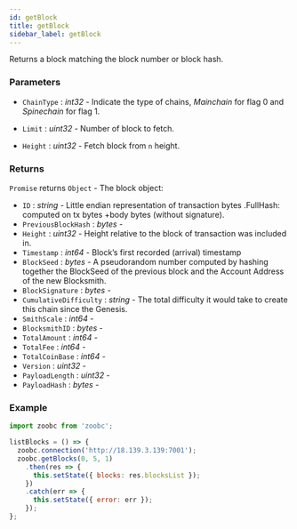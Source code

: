 ```yaml
---
id: getBlock
title: getBlock
sidebar_label: getBlock
---
```


Returns a block matching the block number or block hash.

### Parameters

* `ChainType` : _int32_ - Indicate the type of chains, _Mainchain_ for flag 0 and _Spinechain_ for flag 1.

* `Limit` : _uint32_ - Number of block to fetch.

* `Height` : _uint32_ - Fetch block from `n` height.


### Returns

`Promise` returns `Object` - The block object:

  - `ID` : _string_ - Little endian representation of transaction bytes .FullHash: computed on tx bytes +body bytes (without signature).
  - `PreviousBlockHash` : _bytes_ -
  - `Height` : _uint32_ - Height relative to the block of transaction was included in.
  - `Timestamp` : _int64_ - Block’s first recorded (arrival) timestamp
  - `BlockSeed` : _bytes_ - A pseudorandom number computed by hashing together the BlockSeed of the previous block and the Account Address of the new Blocksmith.
  - `BlockSignature` : _bytes_ -
  - `CumulativeDifficulty` : _string_ - The total difficulty it would take to create this chain since the Genesis.
  - `SmithScale` : _int64_ -
  - `BlocksmithID` : _bytes_ -
  - `TotalAmount` : _int64_ -
  - `TotalFee` : _int64_ -
  - `TotalCoinBase` : _int64_ -
  - `Version` : _uint32_ -
  - `PayloadLength` : _uint32_ -
  - `PayloadHash` : _bytes_ -

### Example

```javascript
import zoobc from 'zoobc';

listBlocks = () => {
  zoobc.connection('http://18.139.3.139:7001');
  zoobc.getBlocks(0, 5, 1)
    .then(res => {
      this.setState({ blocks: res.blocksList });
    })
    .catch(err => {
      this.setState({ error: err });
    });
};
```
